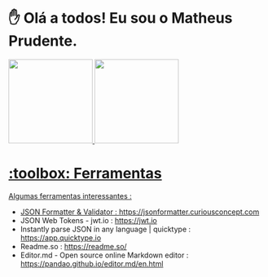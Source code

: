 <h1> ✋ Olá a todos! Eu sou o Matheus Prudente.</h1>

<div>
  <a href="https://github.com/MatheusPrudente">
  <img height="165em"  src="https://github-readme-stats.vercel.app/api?username=MatheusPrudente&show_icons=true&include_all_commits=true&count_private=true"style="max-width: 100%;"/>
  <img height="165em" src="https://github-readme-stats.vercel.app/api/top-langs/?username=MatheusPrudente&langs_count=6&layout=compact" style="max-width: 100%;"/>
          
<h1> :toolbox: Ferramentas </h1>

Algumas ferramentas interessantes : 

- JSON Formatter & Validator : https://jsonformatter.curiousconcept.com
- JSON Web Tokens - jwt.io : https://jwt.io
- Instantly parse JSON in any language | quicktype : https://app.quicktype.io
- Readme.so : https://readme.so/
- Editor.md - Open source online Markdown editor : https://pandao.github.io/editor.md/en.html
